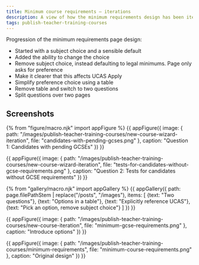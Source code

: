 ```yaml
---
title: Minimum course requirements – iterations
description: A view of how the minimum requirements design has been iterated since December.
tags: publish-teacher-training-courses
---
```

Progression of the minimum requirements page design:

* Started with a subject choice and a sensible default
* Added the ability to change the choice
* Remove subject choice, instead defaulting to legal minimums. Page only asks for preference
* Make it clearer that this affects UCAS Apply
* Simplify preference choice using a table
* Remove table and switch to two questions
* Split questions over two pages

## Screenshots

{% from "figure/macro.njk" import appFigure %}
{{ appFigure({
  image: {
    path: "/images/publish-teacher-training-courses/new-course-wizard-iteration",
    file: "candidates-with-pending-gcses.png"
  },
  caption: "Question 1: Candidates with pending GCSEs"
}) }}

{{ appFigure({
  image: {
    path: "/images/publish-teacher-training-courses/new-course-wizard-iteration",
    file: "tests-for-candidates-without-gcse-requirements.png"
  },
  caption: "Question 2: Tests for candidates without GCSE requirements"
}) }}

{% from "gallery/macro.njk" import appGallery %}
{{ appGallery({
  path: page.filePathStem | replace("/posts", "/images"),
  items: [
    {text: "Two questions"},
    {text: "Options in a table"},
    {text: "Explicitly reference UCAS"},
    {text: "Pick an option, remove subject choice"}
  ]
}) }}

{{ appFigure({
  image: {
    path: "/images/publish-teacher-training-courses/new-course-iteration",
    file: "minimum-gcse-requirements.png"
  },
  caption: "Introduce options"
}) }}

{{ appFigure({
  image: {
    path: "/images/publish-teacher-training-courses/minimum-requirements",
    file: "minimum-course-requirements.png"
  },
  caption: "Original design"
}) }}
